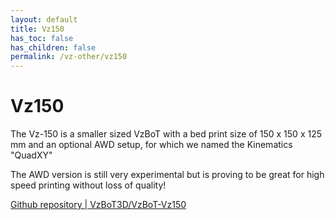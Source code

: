 ```yaml
---
layout: default
title: Vz150
has_toc: false
has_children: false
permalink: /vz-other/vz150
---
```


# Vz150

The Vz-150 is a smaller sized VzBoT with a bed print size of 150 x 150 x 125 mm and an optional AWD setup, for which we named the Kinematics "QuadXY"

The AWD version is still very experimental but is proving to be great for high speed printing without loss of quality!

[Github repository | VzBoT3D/VzBoT-Vz150](https://github.com/VzBoT3D/VzBoT-Vz150)